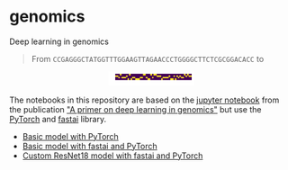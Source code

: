 # genomics
Deep learning in genomics

>From `CCGAGGGCTATGGTTTGGAAGTTAGAACCCTGGGGCTTCTCGCGGACACC` to
<p align="center"><img src="https://github.com/MicPie/genomics/blob/master/seq.png" width=30%></p>

The notebooks in this repository are based on the [jupyter notebook](https://github.com/abidlabs/deep-learning-genomics-primer/blob/master/A_Primer_on_Deep_Learning_in_Genomics_Public.ipynb) from the publication ["A primer on deep learning in genomics"](https://www.nature.com/articles/s41588-018-0295-5) but use the [PyTorch](https://pytorch.org) and [fastai](https://www.fast.ai) library.

* [Basic model with PyTorch]()
* [Basic model with fastai and PyTorch]()
* [Custom ResNet18 model with fastai and PyTorch]()
